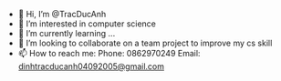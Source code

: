 - 👋 Hi, I’m @TracDucAnh
- 👀 I’m interested in computer science
- 🌱 I’m currently learning ...
- 💞️ I’m looking to collaborate on a team project to improve my cs skill
- 📫 How to reach me:
     Phone: 0862970249
     Email: dinhtracducanh04092005@gmail.com

<!---
TracDucAnh/TracDucAnh is a ✨ special ✨ repository because its `README.md` (this file) appears on your GitHub profile.
You can click the Preview link to take a look at your changes.
--->
